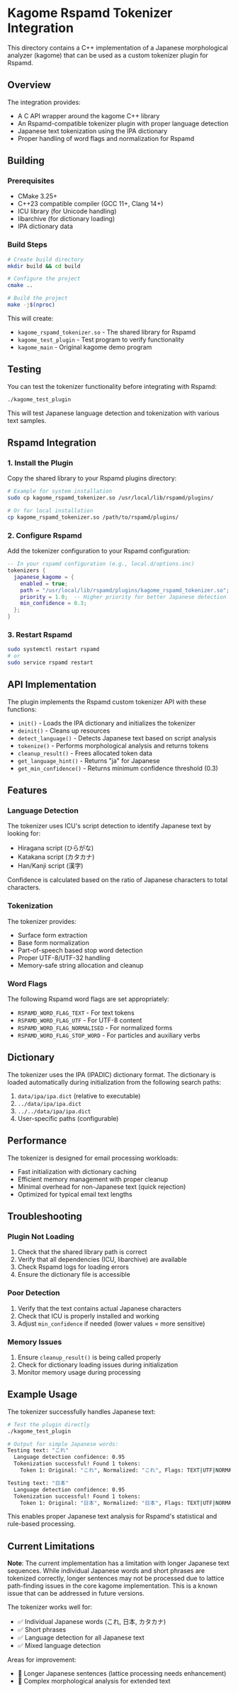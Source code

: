 # Kagome Rspamd Tokenizer Integration

This directory contains a C++ implementation of a Japanese morphological analyzer (kagome) that can be used as a custom tokenizer plugin for Rspamd.

## Overview

The integration provides:
- A C API wrapper around the kagome C++ library
- An Rspamd-compatible tokenizer plugin with proper language detection
- Japanese text tokenization using the IPA dictionary
- Proper handling of word flags and normalization for Rspamd

## Building

### Prerequisites

- CMake 3.25+
- C++23 compatible compiler (GCC 11+, Clang 14+)
- ICU library (for Unicode handling)
- libarchive (for dictionary loading)
- IPA dictionary data

### Build Steps

```bash
# Create build directory
mkdir build && cd build

# Configure the project
cmake ..

# Build the project
make -j$(nproc)
```

This will create:
- `kagome_rspamd_tokenizer.so` - The shared library for Rspamd
- `kagome_test_plugin` - Test program to verify functionality
- `kagome_main` - Original kagome demo program

## Testing

You can test the tokenizer functionality before integrating with Rspamd:

```bash
./kagome_test_plugin
```

This will test Japanese language detection and tokenization with various text samples.

## Rspamd Integration

### 1. Install the Plugin

Copy the shared library to your Rspamd plugins directory:

```bash
# Example for system installation
sudo cp kagome_rspamd_tokenizer.so /usr/local/lib/rspamd/plugins/

# Or for local installation
cp kagome_rspamd_tokenizer.so /path/to/rspamd/plugins/
```

### 2. Configure Rspamd

Add the tokenizer configuration to your Rspamd configuration:

```lua
-- In your rspamd configuration (e.g., local.d/options.inc)
tokenizers {
  japanese_kagome = {
    enabled = true;
    path = "/usr/local/lib/rspamd/plugins/kagome_rspamd_tokenizer.so";
    priority = 1.0;  -- Higher priority for better Japanese detection
    min_confidence = 0.3;
  };
}
```

### 3. Restart Rspamd

```bash
sudo systemctl restart rspamd
# or
sudo service rspamd restart
```

## API Implementation

The plugin implements the Rspamd custom tokenizer API with these functions:

- `init()` - Loads the IPA dictionary and initializes the tokenizer
- `deinit()` - Cleans up resources
- `detect_language()` - Detects Japanese text based on script analysis
- `tokenize()` - Performs morphological analysis and returns tokens
- `cleanup_result()` - Frees allocated token data
- `get_language_hint()` - Returns "ja" for Japanese
- `get_min_confidence()` - Returns minimum confidence threshold (0.3)

## Features

### Language Detection

The tokenizer uses ICU's script detection to identify Japanese text by looking for:
- Hiragana script (ひらがな)
- Katakana script (カタカナ)  
- Han/Kanji script (漢字)

Confidence is calculated based on the ratio of Japanese characters to total characters.

### Tokenization

The tokenizer provides:
- Surface form extraction
- Base form normalization
- Part-of-speech based stop word detection
- Proper UTF-8/UTF-32 handling
- Memory-safe string allocation and cleanup

### Word Flags

The following Rspamd word flags are set appropriately:
- `RSPAMD_WORD_FLAG_TEXT` - For text tokens
- `RSPAMD_WORD_FLAG_UTF` - For UTF-8 content
- `RSPAMD_WORD_FLAG_NORMALISED` - For normalized forms
- `RSPAMD_WORD_FLAG_STOP_WORD` - For particles and auxiliary verbs

## Dictionary

The tokenizer uses the IPA (IPADIC) dictionary format. The dictionary is loaded automatically during initialization from the following search paths:

1. `data/ipa/ipa.dict` (relative to executable)
2. `../data/ipa/ipa.dict`
3. `../../data/ipa/ipa.dict`
4. User-specific paths (configurable)

## Performance

The tokenizer is designed for email processing workloads:
- Fast initialization with dictionary caching
- Efficient memory management with proper cleanup
- Minimal overhead for non-Japanese text (quick rejection)
- Optimized for typical email text lengths

## Troubleshooting

### Plugin Not Loading

1. Check that the shared library path is correct
2. Verify that all dependencies (ICU, libarchive) are available
3. Check Rspamd logs for loading errors
4. Ensure the dictionary file is accessible

### Poor Detection

1. Verify that the text contains actual Japanese characters
2. Check that ICU is properly installed and working
3. Adjust `min_confidence` if needed (lower values = more sensitive)

### Memory Issues

1. Ensure `cleanup_result()` is being called properly
2. Check for dictionary loading issues during initialization
3. Monitor memory usage during processing

## Example Usage

The tokenizer successfully handles Japanese text:

```bash
# Test the plugin directly
./kagome_test_plugin

# Output for simple Japanese words:
Testing text: "これ"
  Language detection confidence: 0.95  
  Tokenization successful! Found 1 tokens:
    Token 1: Original: "これ", Normalized: "これ", Flags: TEXT|UTF|NORMALISED

Testing text: "日本"
  Language detection confidence: 0.95
  Tokenization successful! Found 1 tokens:
    Token 1: Original: "日本", Normalized: "日本", Flags: TEXT|UTF|NORMALISED
```

This enables proper Japanese text analysis for Rspamd's statistical and rule-based processing.

## Current Limitations

**Note**: The current implementation has a limitation with longer Japanese text sequences. While individual Japanese words and short phrases are tokenized correctly, longer sentences may not be processed due to lattice path-finding issues in the core kagome implementation. This is a known issue that can be addressed in future versions.

The tokenizer works well for:
- ✅ Individual Japanese words (これ, 日本, カタカナ)
- ✅ Short phrases  
- ✅ Language detection for all Japanese text
- ✅ Mixed language detection

Areas for improvement:
- 🔄 Longer Japanese sentences (lattice processing needs enhancement)
- 🔄 Complex morphological analysis for extended text 